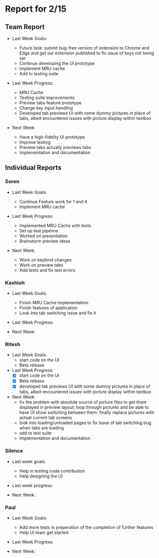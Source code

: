 # Report for 2/15

## Team Report

- Last Week Goals:
  - Future task: submit bug-free version of extension to Chrome and Edge and get our extension published to fix issue of keys not being set
  - Continue developing the UI prototype
  - Implement MRU cache  
  - Add to testing suite

- Last Week Progress:
  - MRU Cache
  - Testing suite improvements
  - Preview tabs feature prototype
  - Change key input handling
  - Developed tab previews UI with some dummy pictures in place of tabs, albeit encountered issues with picture display within textbox
  
- Next Week:
  - Have a high-fidelity UI prototype
  - Improve testing
  - Preview tabs actually previews tabs
  - Implementation and documentation 

## Individual Reports

### Soren

- Last Week Goals:
  - Continue Feature work for 1 and 4
  - Implement MRU cache

- Last Week Progress:
  - Implemented MRU Cache with tests
  - Set up test pipeline
  - Worked on presentation
  - Brainstorm preview ideas

- Next Week:
  - Work on keybind changes
  - Work on preview tabs
  - Add tests and fix test errors

### Kashish

- Last Week Goals:
  - Finish MRU Cache implementation
  - Finish features of application
  - Look into tab switching issue and fix it

- Last Week Progress:

- Next Week:

### Ritesh

- Last Week Goals:
  - start code on the UI
  - Beta release
- Last Week Progress:
  - [X] start code on the UI
  - [X] Beta release
  - [X] developed tab previews UI with some dummy pictures in place of tabs, albeit encountered issues with picture display within textbox
- Next Week:
  - fix the problem with absolute source of picture files to get them displayed in preview layout; loop through pictures and be able to have UI show           switching between them; finally replace pictures with actual current tab screens
  - look into loading/unloaded pages to fix issue of tab switching bug when tabs are loading
  - add to test suite 
  - Implementation and documentation

### Silence

- Last week goals:
  - Help in testing code contribution
  - Help designing the UI

- Last week progress:

- Next Week:

### Paul

- Last Week Goals:
  - Add more tests in preperation of the completion of further features
  - Help UI team get started
- Last Week Progress:

- Next Week:
